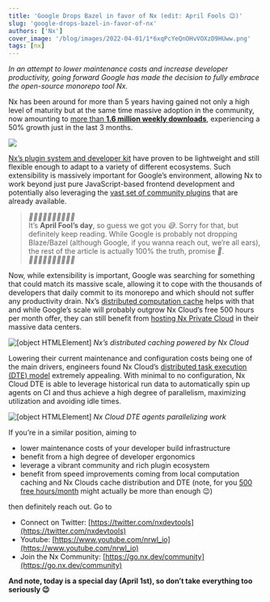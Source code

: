 ```yaml
---
title: 'Google Drops Bazel in favor of Nx (edit: April Fools 😉)'
slug: 'google-drops-bazel-in-favor-of-nx'
authors: ['Nx']
cover_image: '/blog/images/2022-04-01/1*6xqPcYeQnOHvVOXzD9HUww.png'
tags: [nx]
---
```


_In an attempt to lower maintenance costs and increase developer productivity, going forward Google has made the decision to fully embrace the open-source monorepo tool Nx._

Nx has been around for more than 5 years having gained not only a high level of maturity but at the same time massive adoption in the community, now amounting to [more than **1.6 million weekly downloads**](https://www.npmjs.com/package/@nrwl/tao), experiencing a 50% growth just in the last 3 months.

![](/blog/images/2022-04-01/1*bl-VAHTmPm-2u7sQz6Mj5w.avif)

[Nx’s plugin system and developer kit](/using-nx/nx-devkit) have proven to be lightweight and still flexible enough to adapt to a variety of different ecosystems. Such extensibility is massively important for Google’s environment, allowing Nx to work beyond just pure JavaScript-based frontend development and potentially also leveraging the [vast set of community plugins](/community) that are already available.

> _🤡🤡🤡🤡🤡🤡🤡🤡🤡🤡_  
> It’s **April Fool’s day**, so guess we got you _😅_. Sorry for that, but definitely keep reading. While Google is probably not dropping Blaze/Bazel (although Google, if you wanna reach out, we’re all ears), the rest of the article is actually 100% the truth, promise _🙂_.  
> _🤡🤡🤡🤡🤡🤡🤡🤡🤡🤡_

Now, while extensibility is important, Google was searching for something that could match its massive scale, allowing it to cope with the thousands of developers that daily commit to its monorepo and which should not suffer any productivity drain. Nx’s [distributed computation cache](/using-nx/caching) helps with that and while Google’s scale will probably outgrow Nx Cloud’s free 500 hours per month offer, they can still benefit from [hosting Nx Private Cloud](https://nx.app/private-cloud) in their massive data centers.

![[object HTMLElement]](/blog/images/2022-04-01/0*odpETKdlY3ZejNd2.avif)
_Nx’s distributed caching powered by Nx Cloud_

Lowering their current maintenance and configuration costs being one of the main drivers, engineers found Nx Cloud’s [distributed task execution (DTE) model](https://nx.app/docs/distributed-execution) extremely appealing. With minimal to no configuration, Nx Cloud DTE is able to leverage historical run data to automatically spin up agents on CI and thus achieve a high degree of parallelism, maximizing utilization and avoiding idle times.

![[object HTMLElement]](/blog/images/2022-04-01/0*86wfD69z0YFiIFXN.avif)
_Nx Cloud DTE agents parallelizing work_

If you’re in a similar position, aiming to

- lower maintenance costs of your developer build infrastructure
- benefit from a high degree of developer ergonomics
- leverage a vibrant community and rich plugin ecosystem
- benefit from speed improvements coming from local computation caching and Nx Clouds cache distribution and DTE (note, for you [500 free hours/month](https://medium.com/more-time-saved-for-free-with-nx-cloud-d7079b95f7ca) might actually be more than enough 😉)

then definitely reach out. Go to

- Connect on Twitter: [https://twitter.com/nxdevtools](https://twitter.com/nxdevtools)
- Youtube: [https://www.youtube.com/nrwl_io](https://www.youtube.com/nrwl_io)
- Join the Nx Community: [https://go.nx.dev/community](https://go.nx.dev/community)

**And note, today is a special day (April 1st), so don’t take everything too seriously 😉**
